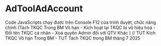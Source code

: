 # AdToolAdAccount
Code JavaScripts chạy được trên Console F12 của trình duyệt, chức năng chính (Tách TKQC Trong BM Vô hạn - Kích hoạt lại TKQC bị vô hiệu hoá - Đổi tên TKQC cá nhân - Xoá quyền Admin đối với QTV Khác ) // TUT Kích TKQC Vô hạn Trong BM - TUT Tách TKQC trong BM tháng 7 2025
